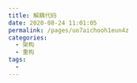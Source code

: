 ```yaml
---
title: 解耦代码
date: 2020-08-24 11:01:05
permalink: /pages/uo7aichooh1eun4z
categories: 
  - 架构
  - 重构
tags: 
  - 
---
```


